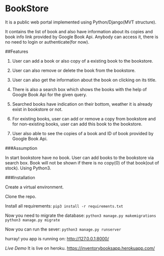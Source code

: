 # BookStore

It is a public web portal implemented using Python/Django(MVT structure).

It contains the list of book and also have information about its copies and book info link provided by Google Book Api. Anybody can access it, there is no need to login or authenticate(for now).
  


##Features

1. User can add a book or also copy of a existing book to the bookstore.

2. User can also remove or delete the book from the bookstore.

3. User can also get the information about the book on clicking on its title.

4. There is also a search box which shows the books with the help of Google Book Api for the given query.

5. Searched books have indication on their bottom, weather it is already exist in bookstore or not.

6. For existing books, user can add or remove a copy from bookstore and for non-existing books, user can add this book to the bookstore. 

7. User also able to see the copies of a book and ID of book provided by Google Book Api.

###Assumption

In start bookstore have no book. User can add books to the bookstore via search box.
Book will not be shown if there is no copy(0) of that book(out of stock).
Using Python3.

###Installation

Create a virtual environment.

Clone the repo.

Install all requirements:
`pip3 install -r requirements.txt`

Now you need to migrate the database:
`python3 manage.py makemigrations`
`python3 manage.py migrate`

Now you can run the sever:
`python3 manage.py runserver`

hurray! you app is running on: http://127.0.0.1:8000/

*Live Demo*
It is live on heroku. https://inventorybooksapp.herokuapp.com/
